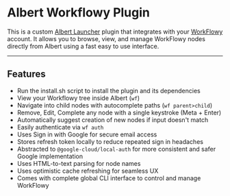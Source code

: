# Albert Workflowy Plugin

This is a custom [Albert Launcher](https://albertlauncher.github.io/) plugin that integrates with your [WorkFlowy](https://workflowy.com/) account. It allows you to browse, view, and manage WorkFlowy nodes directly from Albert using a fast easy to use interface.

---

## Features

- Run the install.sh script to install the plugin and its dependencies
- View your Workflowy tree inside Albert (`wf`)
- Navigate into child nodes with autocomplete paths (`wf parent>child`)
- Remove, Edit, Complete any node with a single keystroke (Meta + Enter)
- Automatically suggest creation of new nodes if input doesn't match
- Easily authenticate via `wf auth`
- Uses Sign in with Google for secure email access
- Stores refresh token locally to reduce repeated sign in headaches
- Abstracted to `@google-cloud/local-auth` for more consistent and safer Google implementation
- Uses HTML-to-text parsing for node names
- Uses optimistic cache refreshing for seamless UX
- Comes with complete global CLI interface to control and manage WorkFlowy
